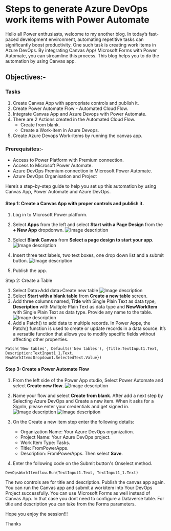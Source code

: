 # Steps to generate Azure DevOps work items with Power Automate
Hello all Power enthusiasts, welcome to my another blog. In today’s fast-paced development environment, automating repetitive tasks can significantly boost productivity. One such task is creating work items in Azure DevOps. By integrating Canvas App/ Microsoft Forms with Power Automate, you can streamline this process. This blog helps you to do the automation by using Canvas app.

## Objectives:-
### Tasks
1. Create Canvas App with appropriate controls and publish it.
2. Create Power Automate Flow - Automated Cloud Flow.
3. Integrate Canvas App and Azure Devops with Power Automate.
4. There are 2 Actions created in the Automated Cloud Flow.
   * Create from blank.
   * Create a Work-item in Azure Devops.
5. Create Azure Devops Work-items by running the canvas app.

### Prerequisites:-
* Access to Power Platform with Premium connection.
* Access to Microsoft Power Automate.
* Azure DevOps Premium connection in Microsoft Power Automate.
* Azure DevOps Organisation and Project

Here’s a step-by-step guide to help you set up this automation by using Canvas App, Power Automate and Azure DevOps.

#### Step 1: Create a Canvas App with proper controls and publish it.
1. Log in to Microsoft Power platform.
2. Select **Apps** from the left and select **Start with a Page Design** from the **+ New App** dropdonwn.
![Image description](https://dev-to-uploads.s3.amazonaws.com/uploads/articles/an5n3qx4tdijfpntseqq.jpg)

3. Select **Blank Canvas** from **Select a page design to start your app**.
![Image description](https://dev-to-uploads.s3.amazonaws.com/uploads/articles/hb5hgzsa42d0tsj79xcy.jpg)

4. Insert three text labels, two text boxes, one drop down list and a submit button.
![Image description](https://dev-to-uploads.s3.amazonaws.com/uploads/articles/d72cnkty0gpuysp3g9b3.jpg)
5. Publish the app.

Step 2: Create a Table 
1. Select Data>Add data>Create new table
![Image description](https://dev-to-uploads.s3.amazonaws.com/uploads/articles/rr1b04avlnajn86tx9lc.jpg)  
2. Select **Start with a blank table** from **Create a new table** screen.
3. Add three columns named, **Title** with Single Plain Text as data type, **Description** with Multiple Plain Text as data type and **NewWorkItem** with Single Plain Text as data type. Provide any name to the table.
![Image description](https://dev-to-uploads.s3.amazonaws.com/uploads/articles/ia7hoyv94o0zky7lmqd1.jpg)
4. Add a Patch() to add data to multiple records. In Power Apps, the Patch() function is used to create or update records in a data source. It’s a versatile function that allows you to modify specific fields without affecting other properties.

```
Patch('New tables', Defaults('New tables'), {Title:TextInput1.Text, Description:TextInput1_1.Text, NewWorkItem:Dropdown1.SelectedText.Value})
```
#### Step 3: Create a Power Automate Flow
1. From the left side of the Power App studio, Select Power Automate and select **Create new flow**.
![Image description](https://dev-to-uploads.s3.amazonaws.com/uploads/articles/x50tbkwb4g2ov2ae9woq.jpg)

2. Name your flow and select **Create from blank**. After add a next step by Selecting Azure DevOps and Create a new item. When it asks for a SignIn, please enter your credentials and get signed in.
![Image description](https://dev-to-uploads.s3.amazonaws.com/uploads/articles/bzhqh3lvgpxum44yppg0.jpg)
![Image description](https://dev-to-uploads.s3.amazonaws.com/uploads/articles/1wz806tit83oi0oigwpv.jpg)
3. On the Create a new item step enter the following details:
   * Organization Name: Your Azure DevOps organization.
   * Project Name: Your Azure DevOps project.
   * Work Item Type: Tasks.
   * Title: FromPowerApps.
   * Description: FromPowerApps.
Then select **Save**.
4. Enter the following code on the Submit button's Onselect method.
```
DevOpsWorkItemflow.Run(TextInput1.Text, TextInput1_1.Text)
```
The two controls are for title and description. Publish the canvas app again.
You can run the Canvas app and submit a workitem into Your DevOps Project successfully.
You can use Microsoft Forms as well instead of Canvas App. In that case you dont need to configure a Dataverse table. For title and description you can take from the Forms parameters.

Hope you enjoy the session!!!

Thanks
